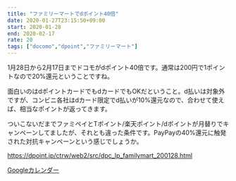 ```yaml
---
title: "ファミリーマートでdポイント40倍"
date: 2020-01-27T23:15:50+09:00
start: 2020-01-28
end: 2020-02-17
rate: 20
tags: ["docomo","dpoint","ファミリーマート"]
---
```


1月28日から2月17日までドコモがdポイント40倍です。通常は200円で1ポイントなので20%還元ということですね。

面白いのはdポイントカードでもdカードでもOKだということ。d払いは対象外ですが、コンビニ各社はdカード限定でd払いが10%還元なので、合わせて使えば、相当なポイントが返ってきます。

ついこないだまでファミペイとTポイント/楽天ポイント/dポイントが月替りでキャンペーンしてましたが、それとも違った条件です。PayPayの40%還元に触発された対抗キャンペーンという感じでしょうか。

https://dpoint.jp/ctrw/web2/src/dpc_lp_familymart_200128.html

[Googleカレンダー](http://www.google.com/calendar/event?action=TEMPLATE&text=%E3%83%95%E3%82%A1%E3%83%9F%E3%83%AA%E3%83%BC%E3%83%9E%E3%83%BC%E3%83%88%E3%81%A7d%E3%83%9D%E3%82%A4%E3%83%B3%E3%83%8840%E5%80%8D&dates=20200128/20200217&details=http://pokanpo.skr.jp/posts/20200217_docomo_familymart/)
